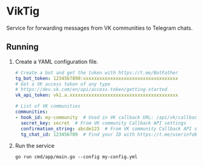 # VikTig

Service for forwarding messages from VK communities to Telegram chats.

## Running

1. Create a YAML configuration file.
    ```yaml
    # Create a bot and get the token with https://t.me/BotFather
    tg_bot_token: 1234567890:xxxxxxxxxxxxxxxxxxxxxxxxxxxxxxxxxxx
    # Get a VK access token of any type
    # https://dev.vk.com/en/api/access-token/getting-started
    vk_api_token: vk1.a.xxxxxxxxxxxxxxxxxxxxxxxxxxxxxxxxxxxxxxxx

    # List of VK communities
    communities:
    - hook_id: my-community  # Used in VK callback URL: /api/vk/callback/<hook_id>
      secret_key: secret  # From VK community Callback API settings
      confirmation_string: abcde123  # From VK community Callback API settings
      tg_chat_id: 123456789  # Find your ID with https://t.me/userinfobot
    ```
1. Run the service
    ```shell
    go run cmd/app/main.go --config my-config.yml
    ```
